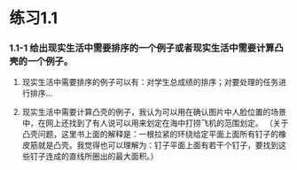 # 练习1.1

### 1.1-1 给出现实生活中需要排序的一个例子或者现实生活中需要计算凸壳的一个例子。

1. 现实生活中需要排序的例子可以有：对学生总成绩的排序；对要处理的任务进行排序...

2. 现实生活中需要计算凸壳的例子，我认为可以用在确认图片中人脸位置的场景中，在网上还找到了有人说可以用来划定在海中打捞飞机的范围划定。
（关于凸壳问题，这里书上面的解释是：一根拉紧的环绕给定平面上面所有钉子的橡皮筋就是凸壳。我觉得也可以理解为：钉子平面上面有若干个钉子，要找到这些钉子连成的直线所圈出的最大面积。）